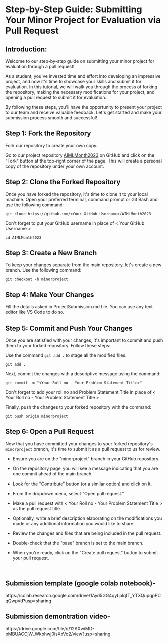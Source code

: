 <h1> Step-by-Step Guide: Submitting Your Minor Project for Evaluation via Pull Request </h1>

## Introduction:
Welcome to our step-by-step guide on submitting your minor project for evaluation through a pull request! 

As a student, you've invested time and effort into developing an impressive project, and now it's time to showcase your skills and submit it for evaluation. In this tutorial, we will walk you through the process of forking the repository, making the necessary modifications for your project, and opening a pull request to submit it for evaluation. 

By following these steps, you'll have the opportunity to present your project to our team and receive valuable feedback. Let's get started and make your submission process smooth and successful!

## Step 1: Fork the Repository
Fork our repository to create your own copy. 

Go to our project repository [AIMLMonth2023](https://github.com/aiclub-igdtuw/AIMLMonth2023) on GitHub and click on the "Fork" button at the top-right corner of the page. This will create a personal copy of the repository under your own account.

## Step 2: Clone the Forked Repository
Once you have forked the repository, it's time to clone it to your local machine. Open your preferred terminal, command prompt or Git Bash and use the following command:
```
git clone https://github.com/<Your GitHub Username>/AIMLMonth2023
```
Don't forget to put your GitHub username in place of < Your GitHub Username >

```
cd AIMLMonth2023
```

## Step 3: Create a New Branch
To keep your changes separate from the main repository, let's create a new branch. Use the following command:
```
git checkout -b minorproject
```

## Step 4: Make Your Changes
Fill the details asked in ProjectSubmission.md file. You can use any text editor like VS Code to do so.

## Step 5: Commit and Push Your Changes
Once you are satisfied with your changes, it's important to commit and push them to your forked repository. Follow these steps:

Use the command `git add .` to stage all the modified files.
```
git add .
```

Next, commit the changes with a descriptive message using the command:
```
git commit -m "<Your Roll no - Your Problem Statement Title>"
```
Don't forget to add your roll no and Problem Statement Title in place of < Your Roll no - Your Problem Statement Title >

Finally, push the changes to your forked repository with the command:
```
git push origin minorproject
```

## Step 6: Open a Pull Request
Now that you have committed your changes to your forked repository's `minorproject` branch, it's time to submit it as a pull request to us for review.

* Ensure you are on the "minorproject" branch in your GitHub repository.

* On the repository page, you will see a message indicating that you are one commit ahead of the main branch.

* Look for the "Contribute" button (or a similar option) and click on it.

* From the dropdown menu, select "Open pull request."

* Make a pull request with < Your Roll no - Your Problem Statement Title > as the pull request title.

* Optionally, write a brief description elaborating on the modifications you made or any additional information you would like to share.

* Review the changes and files that are being included in the pull request.

* Double-check that the "base" branch is set to the main branch.

* When you're ready, click on the "Create pull request" button to submit your pull request.

</br>

<h2>Submission template (google colab notebook)- </h2>
https://colab.research.google.com/drive/1Ayd5GG4qyLplqfT_YTXQupqpPCqQwpVd?usp=sharing

<h2>Submission demontration video- </h2>
https://drive.google.com/file/d/12AXwiMD-pMBUACCjW_Wkbhwj0isXbVq2/view?usp=sharing
